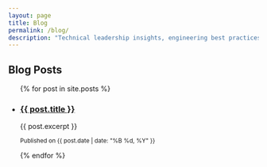 ```yaml
---
layout: page
title: Blog
permalink: /blog/
description: "Technical leadership insights, engineering best practices, and thoughts on scaling teams and platforms from Lloyd Moore."
---
```


## Blog Posts

<ul>
  {% for post in site.posts %}
    <li>
      <h3><a href="{{ post.url | relative_url }}">{{ post.title }}</a></h3>
      <p>{{ post.excerpt }}</p>
      <p><small>Published on {{ post.date | date: "%B %d, %Y" }}</small></p>
    </li>
  {% endfor %}
</ul> 